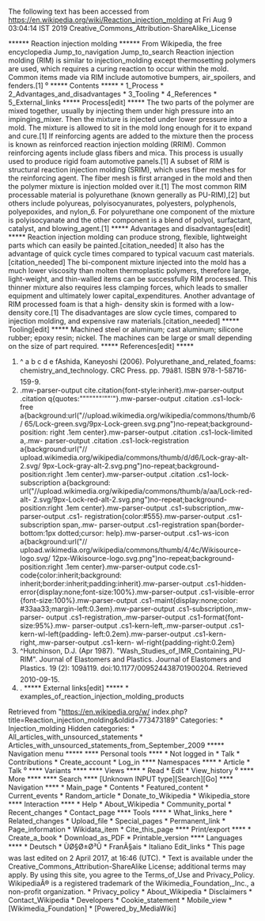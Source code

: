 The following text has been accessed from https://en.wikipedia.org/wiki/Reaction_injection_molding at Fri Aug 9 03:04:14 IST 2019
Creative_Commons_Attribution-ShareAlike_License




















****** Reaction injection molding ******
From Wikipedia, the free encyclopedia
Jump_to_navigation Jump_to_search
Reaction injection molding (RIM) is similar to injection_molding except
thermosetting polymers are used, which requires a curing reaction to occur
within the mold.
Common items made via RIM include automotive bumpers, air_spoilers, and
fenders.[1]
⁰
***** Contents *****
    * 1_Process
    * 2_Advantages_and_disadvantages
    * 3_Tooling
    * 4_References
    * 5_External_links
***** Process[edit] *****
The two parts of the polymer are mixed together, usually by injecting them
under high pressure into an impinging_mixer. Then the mixture is injected under
lower pressure into a mold. The mixture is allowed to sit in the mold long
enough for it to expand and cure.[1]
If reinforcing agents are added to the mixture then the process is known as
reinforced reaction injection molding (RRIM). Common reinforcing agents include
glass fibers and mica. This process is usually used to produce rigid foam
automotive panels.[1]
A subset of RIM is structural reaction injection molding (SRIM), which uses
fiber meshes for the reinforcing agent. The fiber mesh is first arranged in the
mold and then the polymer mixture is injection molded over it.[1]
The most common RIM processable material is polyurethane (known generally as
PU-RIM),[2] but others include polyureas, polyisocyanurates, polyesters,
polyphenols, polyepoxides, and nylon_6. For polyurethane one component of the
mixture is polyisocyanate and the other component is a blend of polyol,
surfactant, catalyst, and blowing_agent.[1]
***** Advantages and disadvantages[edit] *****
Reaction injection molding can produce strong, flexible, lightweight parts
which can easily be painted.[citation_needed] It also has the advantage of
quick cycle times compared to typical vacuum cast materials.[citation_needed]
The bi-component mixture injected into the mold has a much lower viscosity than
molten thermoplastic polymers, therefore large, light-weight, and thin-walled
items can be successfully RIM processed. This thinner mixture also requires
less clamping forces, which leads to smaller equipment and ultimately lower
capital_expenditures. Another advantage of RIM processed foam is that a high-
density skin is formed with a low-density core.[1]
The disadvantages are slow cycle times, compared to injection molding, and
expensive raw materials.[citation_needed]
***** Tooling[edit] *****
Machined steel or aluminum; cast aluminum; silicone rubber; epoxy resin;
nickel. The machines can be large or small depending on the size of part
required.
***** References[edit] *****
   1. ^ a b c d e fAshida, Kaneyoshi (2006). Polyurethane_and_related_foams:
      chemistry_and_technology. CRC Press. pp. 79â81. ISBN 978-1-58716-159-9.
   2. .mw-parser-output cite.citation{font-style:inherit}.mw-parser-output
      .citation q{quotes:"\"""\"""'""'"}.mw-parser-output .citation .cs1-lock-
      free a{background:url("//upload.wikimedia.org/wikipedia/commons/thumb/6/
      65/Lock-green.svg/9px-Lock-green.svg.png")no-repeat;background-position:
      right .1em center}.mw-parser-output .citation .cs1-lock-limited a,.mw-
      parser-output .citation .cs1-lock-registration a{background:url("//
      upload.wikimedia.org/wikipedia/commons/thumb/d/d6/Lock-gray-alt-2.svg/
      9px-Lock-gray-alt-2.svg.png")no-repeat;background-position:right .1em
      center}.mw-parser-output .citation .cs1-lock-subscription a{background:
      url("//upload.wikimedia.org/wikipedia/commons/thumb/a/aa/Lock-red-alt-
      2.svg/9px-Lock-red-alt-2.svg.png")no-repeat;background-position:right
      .1em center}.mw-parser-output .cs1-subscription,.mw-parser-output .cs1-
      registration{color:#555}.mw-parser-output .cs1-subscription span,.mw-
      parser-output .cs1-registration span{border-bottom:1px dotted;cursor:
      help}.mw-parser-output .cs1-ws-icon a{background:url("//
      upload.wikimedia.org/wikipedia/commons/thumb/4/4c/Wikisource-logo.svg/
      12px-Wikisource-logo.svg.png")no-repeat;background-position:right .1em
      center}.mw-parser-output code.cs1-code{color:inherit;background:
      inherit;border:inherit;padding:inherit}.mw-parser-output .cs1-hidden-
      error{display:none;font-size:100%}.mw-parser-output .cs1-visible-error
      {font-size:100%}.mw-parser-output .cs1-maint{display:none;color:
      #33aa33;margin-left:0.3em}.mw-parser-output .cs1-subscription,.mw-parser-
      output .cs1-registration,.mw-parser-output .cs1-format{font-size:95%}.mw-
      parser-output .cs1-kern-left,.mw-parser-output .cs1-kern-wl-left{padding-
      left:0.2em}.mw-parser-output .cs1-kern-right,.mw-parser-output .cs1-kern-
      wl-right{padding-right:0.2em}
   3. ^Hutchinson, D.J. (Apr 1987). "Wash_Studies_of_IMR_Containing_PU-RIM".
      Journal of Elastomers and Plastics. Journal of Elastomers and Plastics.
      19 (2): 109â119. doi:10.1177/009524438701900204. Retrieved 2010-09-15.
   4. .
***** External links[edit] *****
    * examples_of_reaction_injection_molding_products

Retrieved from "https://en.wikipedia.org/w/
index.php?title=Reaction_injection_molding&oldid=773473189"
Categories:
    * Injection_molding
Hidden categories:
    * All_articles_with_unsourced_statements
    * Articles_with_unsourced_statements_from_September_2009
***** Navigation menu *****
**** Personal tools ****
    * Not logged in
    * Talk
    * Contributions
    * Create_account
    * Log_in
**** Namespaces ****
    * Article
    * Talk
⁰
**** Variants ****
**** Views ****
    * Read
    * Edit
    * View_history
⁰
**** More ****
**** Search ****
[Unknown INPUT type][Search][Go]
**** Navigation ****
    * Main_page
    * Contents
    * Featured_content
    * Current_events
    * Random_article
    * Donate_to_Wikipedia
    * Wikipedia_store
**** Interaction ****
    * Help
    * About_Wikipedia
    * Community_portal
    * Recent_changes
    * Contact_page
**** Tools ****
    * What_links_here
    * Related_changes
    * Upload_file
    * Special_pages
    * Permanent_link
    * Page_information
    * Wikidata_item
    * Cite_this_page
**** Print/export ****
    * Create_a_book
    * Download_as_PDF
    * Printable_version
**** Languages ****
    * Deutsch
    * ÙØ§Ø±Ø³Û
    * FranÃ§ais
    * Italiano
Edit_links
    * This page was last edited on 2 April 2017, at 16:46 (UTC).
    * Text is available under the Creative_Commons_Attribution-ShareAlike
      License; additional terms may apply. By using this site, you agree to the
      Terms_of_Use and Privacy_Policy. WikipediaÂ® is a registered trademark of
      the Wikimedia_Foundation,_Inc., a non-profit organization.
    * Privacy_policy
    * About_Wikipedia
    * Disclaimers
    * Contact_Wikipedia
    * Developers
    * Cookie_statement
    * Mobile_view
    * [Wikimedia_Foundation]
    * [Powered_by_MediaWiki]
